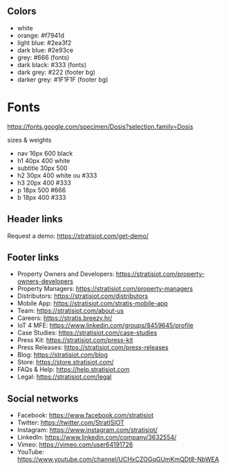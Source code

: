 ## Colors

* white
* orange: #f7941d
* light blue: #2ea3f2
* dark blue: #2e93ce
* grey: #666 (fonts)
* dark black: #333 (fonts)
* dark grey: #222 (footer bg)
* darker grey: #1F1F1F (footer bg)

# Fonts

https://fonts.google.com/specimen/Dosis?selection.family=Dosis

sizes & weights
* nav 16px 600 black
* h1 40px 400 white
* subtitle 30px 500
* h2 30px 400 white ou #333
* h3 20px 400 #333
* p 18px 500 #666
* b 18px 400 #333

## Header links

Request a demo: https://stratisiot.com/get-demo/

## Footer links

* Property Owners and Developers: https://stratisiot.com/property-owners-developers
* Property Managers: https://stratisiot.com/property-managers
* Distributors: https://stratisiot.com/distributors
* Mobile App: https://stratisiot.com/stratis-mobile-app
* Team: https://stratisiot.com/about-us
* Careers: https://stratis.breezy.hr/
* IoT 4 MFE: https://www.linkedin.com/groups/8459645/profile
* Case Studies: https://stratisiot.com/case-studies
* Press Kit: https://stratisiot.com/press-kit
* Press Releases: https://stratisiot.com/press-releases
* Blog: https://stratisiot.com/blog
* Store: https://store.stratisiot.com/
* FAQs & Help: https://help.stratisiot.com
* Legal: https://stratisiot.com/legal

## Social networks

* Facebook: https://www.facebook.com/stratisiot
* Twitter: https://twitter.com/StratISIOT
* Instagram: https://www.instagram.com/stratisiot/
* LinkedIn: https://www.linkedin.com/company/3632554/
* Vimeo: https://vimeo.com/user64191726
* YouTube: https://www.youtube.com/channel/UCHxCZOGqGUmKmQDt8-NbWEA
